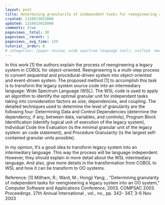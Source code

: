 ```yaml
---
layout: post
title: Determining granularity of independent tasks for reengineering a legacy system into an OO system - Paper Review
created: 1316015015000
updated: 1316015015000
comments: true
pageviews__total: 38
pageviews__recent: 1
pageviews__avg_time: 134
tutorial__order: 0
# categories: [paper review, wide spectrum language (wsl), unified  modelling language (uml), reverse engineering, cobol  legacy systems, reengineering]
---
```

In this work [1] the authors explain the process of reengineering a legacy system in COBOL for object-oriented. Reengineering is a multi-step process to convert sequential and procedural-driven system into object-oriented and event-driven system. The proposed method [1] to accomplish this task is to transform the legacy system source code into an intermediary language: Wide Spectrum Language (WSL). The WSL code is used to apply an algorithm to identify the optimal granular unit for independent tasks taking into consideration factors as size, dependencies, and coupling. The detailed techniques used to determine the level of granularity are the following four: Determining Data and Control Dependencies (determine the dependency, if any, between data, variables, and controls), Program Block Identification (identify logical unit of execution of the legacy system), Individual Code line Evaluation (is the minimal granular unit of the legacy system: an code statement), and Procedure Granularity (is the largest self-contained granular units possible).
<!--More-->

In my opinion, It’s a good idea to transform legacy system into an intermediary language. This way the process will be language independent. However, they should explain in more detail about the WSL intermediary language. And also, give more details in the transformation from COBOL to WSL and how it can be transform to OO systems.

Reference:
[1] Millham, R.; Ward, M.; Hongji Yang; , "Determining granularity of independent tasks for reengineering a legacy system into an OO system," Computer Software and Applications Conference, 2003. COMPSAC 2003. Proceedings. 27th Annual International , vol., no., pp. 342- 347, 3-6 Nov. 2003
